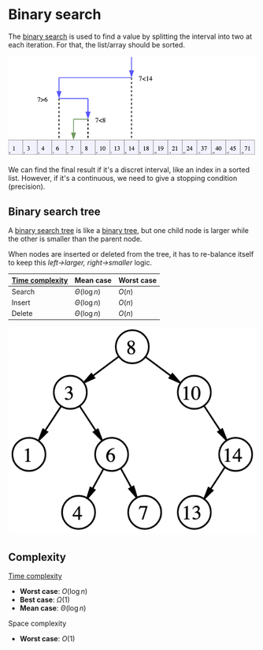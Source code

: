# Binary search

The [binary search](https://wikipedia.org/wiki/binary_search) is used to find a value by splitting the interval into two at each iteration. For that, the list/array should be sorted.

![Example of binary search](../assets/binary-search.png)

We can find the final result if it's a discret interval, like an index in a sorted list. However, if it's a continuous, we need to give a stopping condition (precision).

## Binary search tree

A [binary search tree](https://en.wikipedia.org/wiki/Binary_search_tree) is like a [binary tree](../../data/data-structure/tree.md#Binary%20tree), but one child node is larger while the other is smaller than the parent node.

When nodes are inserted or deleted from the tree, it has to re-balance itself to keep this *left→larger, right→smaller* logic.

| [Time complexity](../complexity.md)  | Mean case  | Worst case  |
|---|---|---|
|Search|$\Theta(\log n)$|$O(n)$|
|Insert|$\Theta(\log n)$|$O(n)$|
|Delete|$\Theta(\log n)$|$O(n)$|

![Binary search tree example](../assets/binary-search-tree.png)

## Complexity

[Time complexity](../complexity.md)
- **Worst case**: $O(\log n)$
- **Best case**: $\Omega(1)$
- **Mean case**: $\Theta(\log n)$

Space complexity
- **Worst case**: $O(1)$